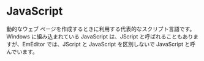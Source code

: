 # JavaScript

動的なウェブ ページを作成するときに利用する代表的なスクリプト言語です。Windows に組み込まれている JavaScript は、JScript と呼ばれることもありますが、EmEditor では、JScript と JavaScript を区別しないで JavaScript と呼んでいます。
